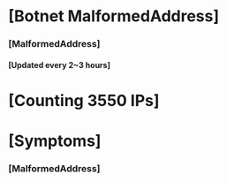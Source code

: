 # [Botnet MalformedAddress]
### [MalformedAddress]
#### [Updated every 2~3 hours]

# [Counting 3550 IPs]

# [Symptoms] 
###   [MalformedAddress]
